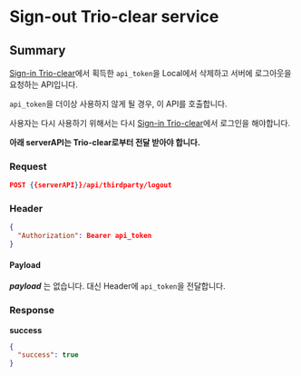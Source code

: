 # Sign-out Trio-clear service

## Summary

[Sign-in Trio-clear](./trio-clear-login.md)에서 획득한 ```api_token```을 Local에서 삭제하고 서버에 로그아웃을 요청하는 API입니다.

```api_token```을 더이상 사용하지 않게 될 경우, 이 API를 호출합니다.

사용자는 다시 사용하기 위해서는 다시 [Sign-in Trio-clear](./trio-clear-login.md)에서 로그인을 해야합니다.

**아래 serverAPI는 Trio-clear로부터 전달 받아야 합니다.**

### Request

```JSON
POST {{serverAPI}}/api/thirdparty/logout
```

### Header

```JSON
{
  "Authorization": Bearer api_token
}
```


#### Payload

***payload*** 는 없습니다. 대신 Header에 ```api_token```을 전달합니다.

### Response

**success**

```JSON
{
  "success": true
}
```

